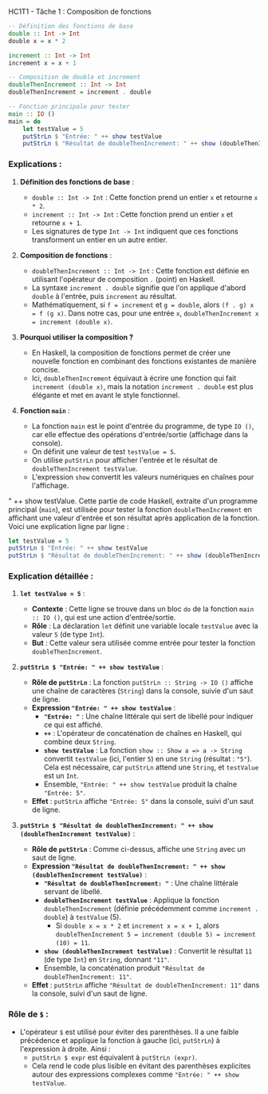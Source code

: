 HC1T1 - Tâche 1 : Composition de fonctions

```haskell
-- Définition des fonctions de base
double :: Int -> Int
double x = x * 2

increment :: Int -> Int
increment x = x + 1

-- Composition de double et increment
doubleThenIncrement :: Int -> Int
doubleThenIncrement = increment . double

-- Fonction principale pour tester
main :: IO ()
main = do
    let testValue = 5
    putStrLn $ "Entrée: " ++ show testValue
    putStrLn $ "Résultat de doubleThenIncrement: " ++ show (doubleThenIncrement testValue)
```

### Explications :

1. **Définition des fonctions de base** :
   - `double :: Int -> Int` : Cette fonction prend un entier `x` et retourne `x * 2`.
   - `increment :: Int -> Int` : Cette fonction prend un entier `x` et retourne `x + 1`.
   - Les signatures de type `Int -> Int` indiquent que ces fonctions transforment un entier en un autre entier.

2. **Composition de fonctions** :
   - `doubleThenIncrement :: Int -> Int` : Cette fonction est définie en utilisant l'opérateur de composition `.` (point) en Haskell.
   - La syntaxe `increment . double` signifie que l'on applique d'abord `double` à l'entrée, puis `increment` au résultat.
   - Mathématiquement, si `f = increment` et `g = double`, alors `(f . g) x = f (g x)`. Dans notre cas, pour une entrée `x`, `doubleThenIncrement x = increment (double x)`.

3. **Pourquoi utiliser la composition ?**
   - En Haskell, la composition de fonctions permet de créer une nouvelle fonction en combinant des fonctions existantes de manière concise.
   - Ici, `doubleThenIncrement` équivaut à écrire une fonction qui fait `increment (double x)`, mais la notation `increment . double` est plus élégante et met en avant le style fonctionnel.

4. **Fonction `main`** :
   - La fonction `main` est le point d'entrée du programme, de type `IO ()`, car elle effectue des opérations d'entrée/sortie (affichage dans la console).
   - On définit une valeur de test `testValue = 5`.
   - On utilise `putStrLn` pour afficher l'entrée et le résultat de `doubleThenIncrement testValue`.
   - L'expression `show` convertit les valeurs numériques en chaînes pour l'affichage.

" ++ show testValue.
Cette partie de code Haskell, extraite d'un programme principal (`main`), est utilisée pour tester la fonction `doubleThenIncrement` en affichant une valeur d'entrée et son résultat après application de la fonction. Voici une explication ligne par ligne :

```haskell
let testValue = 5
putStrLn $ "Entrée: " ++ show testValue
putStrLn $ "Résultat de doubleThenIncrement: " ++ show (doubleThenIncrement testValue)
```

### Explication détaillée :

1. **`let testValue = 5`** :
   - **Contexte** : Cette ligne se trouve dans un bloc `do` de la fonction `main :: IO ()`, qui est une action d'entrée/sortie.
   - **Rôle** : La déclaration `let` définit une variable locale `testValue` avec la valeur `5` (de type `Int`).
   - **But** : Cette valeur sera utilisée comme entrée pour tester la fonction `doubleThenIncrement`.

2. **`putStrLn $ "Entrée: " ++ show testValue`** :
   - **Rôle de `putStrLn`** : La fonction `putStrLn :: String -> IO ()` affiche une chaîne de caractères (`String`) dans la console, suivie d'un saut de ligne.
   - **Expression `"Entrée: " ++ show testValue`** :
     - **`"Entrée: "`** : Une chaîne littérale qui sert de libellé pour indiquer ce qui est affiché.
     - **`++`** : L'opérateur de concaténation de chaînes en Haskell, qui combine deux `String`.
     - **`show testValue`** : La fonction `show :: Show a => a -> String` convertit `testValue` (ici, l'entier `5`) en une `String` (résultat : `"5"`). Cela est nécessaire, car `putStrLn` attend une `String`, et `testValue` est un `Int`.
     - Ensemble, `"Entrée: " ++ show testValue` produit la chaîne `"Entrée: 5"`.
   - **Effet** : `putStrLn` affiche `"Entrée: 5"` dans la console, suivi d'un saut de ligne.

3. **`putStrLn $ "Résultat de doubleThenIncrement: " ++ show (doubleThenIncrement testValue)`** :
   - **Rôle de `putStrLn`** : Comme ci-dessus, affiche une `String` avec un saut de ligne.
   - **Expression `"Résultat de doubleThenIncrement: " ++ show (doubleThenIncrement testValue)`** :
     - **`"Résultat de doubleThenIncrement: "`** : Une chaîne littérale servant de libellé.
     - **`doubleThenIncrement testValue`** : Applique la fonction `doubleThenIncrement` (définie précédemment comme `increment . double`) à `testValue` (5).
       - Si `double x = x * 2` et `increment x = x + 1`, alors `doubleThenIncrement 5 = increment (double 5) = increment (10) = 11`.
     - **`show (doubleThenIncrement testValue)`** : Convertit le résultat `11` (de type `Int`) en `String`, donnant `"11"`.
     - Ensemble, la concaténation produit `"Résultat de doubleThenIncrement: 11"`.
   - **Effet** : `putStrLn` affiche `"Résultat de doubleThenIncrement: 11"` dans la console, suivi d'un saut de ligne.

### Rôle de `$` :
- L'opérateur `$` est utilisé pour éviter des parenthèses. Il a une faible précédence et applique la fonction à gauche (ici, `putStrLn`) à l'expression à droite. Ainsi :
  - `putStrLn $ expr` est équivalent à `putStrLn (expr)`.
  - Cela rend le code plus lisible en évitant des parenthèses explicites autour des expressions complexes comme `"Entrée: " ++ show testValue`.

